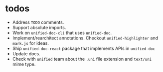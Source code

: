 # todos

- Address `TODO` comments.
- Support absolute imports.
- Work on `unified-doc-cli` that uses `unified-doc`.
- Implement/rearchitect annotations.  Checkout `unified-highlighter` and `mark.js` for ideas.
- Ship `unified-doc-react` package that implements APIs in `unified-doc`
- Update docs.
- Check with `unified` team about the `.uni` file extension and `text/uni` mime type.
